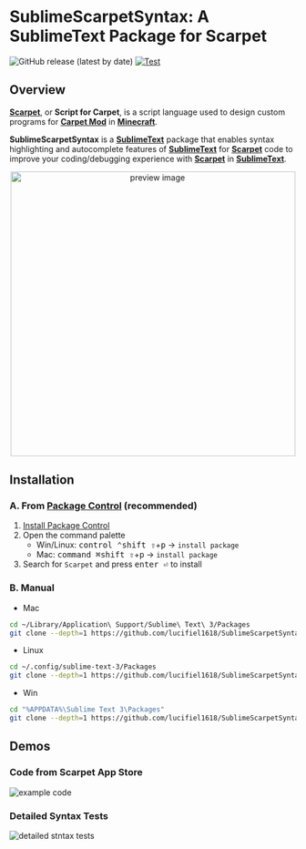 # SublimeScarpetSyntax: A SublimeText Package for Scarpet
![GitHub release (latest by date)](https://img.shields.io/github/v/release/lucifiel1618/SublimeScarpetSyntax)
[![Test](https://img.shields.io/github/actions/workflow/status/lucifiel1618/SublimeScarpetSyntax/main.yml?branch=main)](https://github.com/lucifiel1618/SublimeScarpetSyntax/blob/main/.github/workflows/main.yml)
## Overview
__[Scarpet]__, or __Script for Carpet__, is a script language used to design custom programs for __[Carpet Mod]__ in __[Minecraft]__.

__SublimeScarpetSyntax__ is a __[SublimeText]__ package that enables syntax highlighting and autocomplete features of __[SublimeText]__ for __[Scarpet]__ code to improve your coding/debugging experience with __[Scarpet]__ in __[SublimeText]__.

<p align="center"><img src="https://media.githubusercontent.com/media/lucifiel1618/SublimeScarpetSyntax/main/preview.png" alt="preview image" width="500"></p>

## Installation
### A. From __[Package Control]__ (recommended)
1. [Install Package Control]
2. Open the command palette
   - Win/Linux: <kbd>control ⌃</kbd><kbd>shift ⇧</kbd>+<kbd>p</kbd> -> `install package`
   - Mac: <kbd>command ⌘</kbd><kbd>shift ⇧</kbd>+<kbd>p</kbd> -> `install package`
3. Search for `Scarpet` and press <kbd>enter ⏎</kbd> to install

### B. Manual
* Mac
```sh
cd ~/Library/Application\ Support/Sublime\ Text\ 3/Packages
git clone --depth=1 https://github.com/lucifiel1618/SublimeScarpetSyntax.git Scarpet

```
* Linux
```sh
cd ~/.config/sublime-text-3/Packages
git clone --depth=1 https://github.com/lucifiel1618/SublimeScarpetSyntax.git Scarpet

```
* Win
```sh
cd "%APPDATA%\Sublime Text 3\Packages"
git clone --depth=1 https://github.com/lucifiel1618/SublimeScarpetSyntax.git Scarpet

```

## Demos
### Code from Scarpet App Store
![example code](https://media.githubusercontent.com/media/lucifiel1618/SublimeScarpetSyntax/main/examples/block_counter.sc.svg)

### Detailed Syntax Tests
![detailed stntax tests](https://media.githubusercontent.com/media/lucifiel1618/SublimeScarpetSyntax/main/examples/syntax_test_scarpet.sc.svg)

[Scarpet]: gnembon/scarpet
[Carpet Mod]: /gnembon/fabric-carpet
[Minecraft]: https://www.minecraft.net
[SublimeText]: https://www.sublimetext.com/
[Package Control]: https://packagecontrol.io/packages/Scarpet
[Install Package Control]: https://packagecontrol.io/installation
